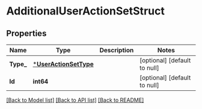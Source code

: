 # AdditionalUserActionSetStruct

## Properties
Name | Type | Description | Notes
------------ | ------------- | ------------- | -------------
**Type_** | [***UserActionSetType**](UserActionSetType.md) |  | [optional] [default to null]
**Id** | **int64** |  | [optional] [default to null]

[[Back to Model list]](../README.md#documentation-for-models) [[Back to API list]](../README.md#documentation-for-api-endpoints) [[Back to README]](../README.md)


